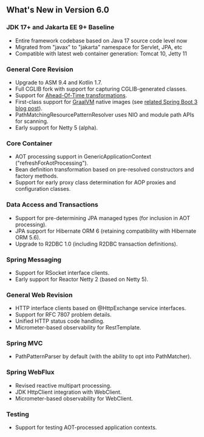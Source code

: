 ## What's New in Version 6.0

### JDK 17+ and Jakarta EE 9+ Baseline

* Entire framework codebase based on Java 17 source code level now
* Migrated from "javax" to "jakarta" namespace for Servlet, JPA, etc
* Compatible with latest web container generation: Tomcat 10, Jetty 11

### General Core Revision

* Upgrade to ASM 9.4 and Kotlin 1.7.
* Full CGLIB fork with support for capturing CGLIB-generated classes.
* Support for [Ahead-Of-Time transformations](https://spring.io/blog/2022/03/22/initial-aot-support-in-spring-framework-6-0-0-m3).
* First-class support for [GraalVM](https://www.graalvm.org/) native images (see [related Spring Boot 3 blog post](https://spring.io/blog/2022/09/26/native-support-in-spring-boot-3-0-0-m5)).
* PathMatchingResourcePatternResolver uses NIO and module path APIs for scanning.
* Early support for Netty 5 (alpha).

### Core Container

* AOT processing support in GenericApplicationContext ("refreshForAotProcessing").
* Bean definition transformation based on pre-resolved constructors and factory methods.
* Support for early proxy class determination for AOP proxies and configuration classes.

### Data Access and Transactions

* Support for pre-determining JPA managed types (for inclusion in AOT processing).
* JPA support for Hibernate ORM 6 (retaining compatibility with Hibernate ORM 5.6).
* Upgrade to R2DBC 1.0 (including R2DBC transaction definitions).

### Spring Messaging

* Support for RSocket interface clients.
* Early support for Reactor Netty 2 (based on Netty 5).

### General Web Revision

* HTTP interface clients based on @HttpExchange service interfaces.
* Support for RFC 7807 problem details.
* Unified HTTP status code handling.
* Micrometer-based observability for RestTemplate.

### Spring MVC

* PathPatternParser by default (with the ability to opt into PathMatcher).
 
### Spring WebFlux

* Revised reactive multipart processing.
* JDK HttpClient integration with WebClient.
* Micrometer-based observability for WebClient.

### Testing

* Support for testing AOT-processed application contexts.